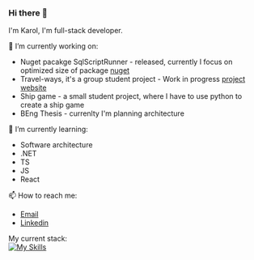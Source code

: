 ### Hi there 👋

I'm Karol, I'm full-stack developer. 

🔭 I’m currently working on:
  * Nuget pacakge SqlScriptRunner - released, currently I focus on optimized size of package [nuget](https://www.nuget.org/packages/SqlScriptRunner)
  * Travel-ways, it's a group student project - Work in progress [project website](https://travel-ways.azurewebsites.net/)
  * Ship game - a small student project, where I have to use python to create a ship game
  * BEng Thesis - currenlty I'm planning architecture
  
🌱 I’m currently learning: 
  * Software architecture
  * .NET
  * TS
  * JS
  * React
   
📫 How to reach me:
  * [Email](mailto:kazmierczakkarol1999@gmail.com)
  * [Linkedin](https://www.linkedin.com/in/karol-ka%C5%BAmierczak-2798141a5/)

My current stack: \
[![My Skills](https://skillicons.dev/icons?i=dotnet,cs,js,ts,react,azure,git,mysql,postgres,vite&perline=12)](https://skillicons.dev)
